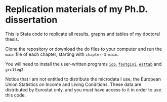 # Replication materials of my Ph.D. dissertation
This is Stata code to replicate all results, graphs and tables of my doctoral thesis.

Clone the repository or download the do files to your computer and run the `main` file of each chapter, starting with `chapter-3-main`. 

You will need to install the user-written programs [`iop`](https://www.stata-journal.com/article.html?article=st0361), [`fastgini`](https://ideas.repec.org/c/boc/bocode/s456814.html), [`esttab`](https://www.stata-journal.com/article.html?article=st0085_1) and `grc1leg2`.

Notice that I am not entitled to distribute the microdata I use, the European Union Statistics on Income and Living Conditions. These data are distributed by Eurostat only, and you must have access to it in order to use this code.
